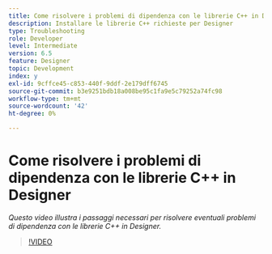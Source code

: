 ```yaml
---
title: Come risolvere i problemi di dipendenza con le librerie C++ in Designer
description: Installare le librerie C++ richieste per Designer
type: Troubleshooting
role: Developer
level: Intermediate
version: 6.5
feature: Designer
topic: Development
index: y
exl-id: 9cffce45-c853-440f-9ddf-2e179dff6745
source-git-commit: b3e9251bdb18a008be95c1fa9e5c79252a74fc98
workflow-type: tm+mt
source-wordcount: '42'
ht-degree: 0%

---
```


# Come risolvere i problemi di dipendenza con le librerie C++ in Designer

*Questo video illustra i passaggi necessari per risolvere eventuali problemi di dipendenza con le librerie C++ in Designer.*

>[!VIDEO](https://video.tv.adobe.com/v/335576?quality=12&learn=on)
